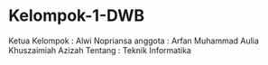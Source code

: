 # Kelompok-1-DWB
Ketua Kelompok : Alwi Nopriansa
anggota : Arfan
          Muhammad Aulia
          Khuszaimiah Azizah
 Tentang : Teknik Informatika

